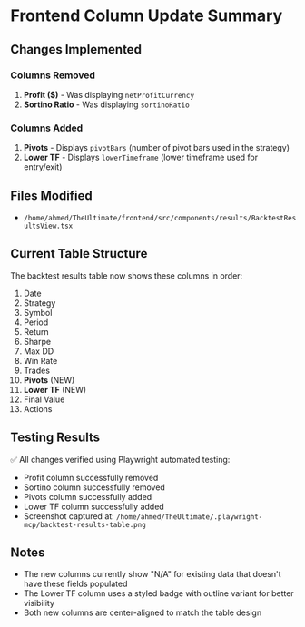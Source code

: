 # Frontend Column Update Summary

## Changes Implemented

### Columns Removed
1. **Profit ($)** - Was displaying `netProfitCurrency`
2. **Sortino Ratio** - Was displaying `sortinoRatio`

### Columns Added
1. **Pivots** - Displays `pivotBars` (number of pivot bars used in the strategy)
2. **Lower TF** - Displays `lowerTimeframe` (lower timeframe used for entry/exit)

## Files Modified
- `/home/ahmed/TheUltimate/frontend/src/components/results/BacktestResultsView.tsx`

## Current Table Structure
The backtest results table now shows these columns in order:
1. Date
2. Strategy
3. Symbol
4. Period
5. Return
6. Sharpe
7. Max DD
8. Win Rate
9. Trades
10. **Pivots** (NEW)
11. **Lower TF** (NEW)
12. Final Value
13. Actions

## Testing Results
✅ All changes verified using Playwright automated testing:
- Profit column successfully removed
- Sortino column successfully removed
- Pivots column successfully added
- Lower TF column successfully added
- Screenshot captured at: `/home/ahmed/TheUltimate/.playwright-mcp/backtest-results-table.png`

## Notes
- The new columns currently show "N/A" for existing data that doesn't have these fields populated
- The Lower TF column uses a styled badge with outline variant for better visibility
- Both new columns are center-aligned to match the table design